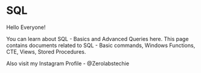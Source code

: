 # SQL
Hello Everyone!

You can learn about SQL - Basics and Advanced Queries here. 
This page contains documents related to SQL - Basic commands, Windows Functions, CTE, Views, Stored Procedures.

Also visit my Instagram Profile - @Zerolabstechie
